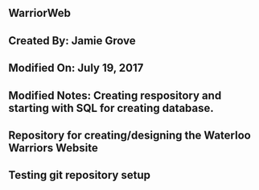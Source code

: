 ## WarriorWeb
## Created By: Jamie Grove
## Modified On: July 19, 2017
## Modified Notes: Creating respository and starting with SQL for creating database.

## Repository for creating/designing the Waterloo Warriors Website

## Testing git repository setup
